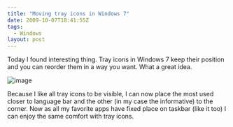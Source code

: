 ```yaml
---
title: "Moving tray icons in Windows 7"
date: 2009-10-07T18:41:55Z
tags:
  - Windows
layout: post
---
```

Today I found interesting thing. Tray icons in Windows 7 keep their position and you can reorder them in a way you want. What a great idea.

![image](/i/230869/w7movingtrayicons.png)

Because I like all tray icons to be visible, I can now place the most used closer to language bar and the other (in my case the informative) to the corner. Now as all my favorite apps have fixed place on taskbar (like it too) I can enjoy the same comfort with tray icons.